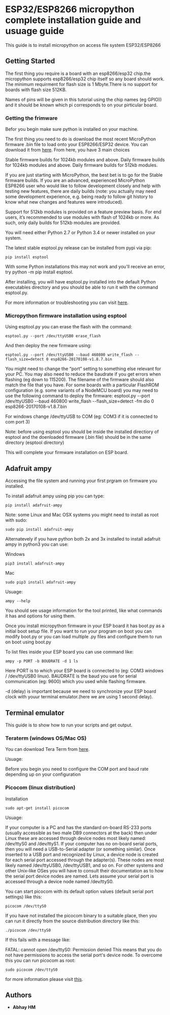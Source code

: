 # ESP32/ESP8266 micropython complete installation guide and usuage guide

This guide is to install micropython on access file system ESP32/ESP8266

## Getting Started

The first thing you require is a board with an esp8266/esp32 chip.the micropython supports esp8266/esp32 chip itself so any board should work.
The minimum requirment for flash size is 1 Mbyte.There is no support for boards with flash size 512KB.

Names of pins will be given in this tutorial using the chip names (eg GPIO)) and it should be known which pi corresponds to on your pirticular board.

### Getting the frimware

Befor you begin make sure python is installed on your machine.

The first thing you need to do is download the most recent MicroPython firmware .bin file to load onto your ESP8266/ESP32 device. You can download it from [here](http://micropython.org/download). From here, you have 3 main choices

Stable firmware builds for 1024kb modules and above.
Daily firmware builds for 1024kb modules and above.
Daily firmware builds for 512kb modules.

If you are just starting with MicroPython, the best bet is to go for the Stable firmware builds. If you are an advanced, experienced MicroPython ESP8266 user who would like to follow development closely and help with testing new features, there are daily builds (note: you actually may need some development experience, e.g. being ready to follow git history to know what new changes and features were introduced).

Support for 512kb modules is provided on a feature preview basis. For end users, it’s recommended to use modules with flash of 1024kb or more. As such, only daily builds for 512kb modules are provided.

You will need either Python 2.7 or Python 3.4 or newer installed on your system.

The latest stable esptool.py release can be installed from pypi via pip:

```
pip install esptool
```
With some Python installations this may not work and you'll receive an error, try python -m pip install esptool.

After installing, you will have esptool.py installed into the default Python executables directory and you should be able to run it with the command esptool.py.

For more information or troubleshooting you can visit [here](https://github.com/espressif/esptool/blob/master/README.md).

### Micropython firmware installation using esptool

Using esptool.py you can erase the flash with the command:

```
esptool.py --port /dev/ttyUSB0 erase_flash
```

And then deploy the new firmware using:

```
esptool.py --port /dev/ttyUSB0 --baud 460800 write_flash --flash_size=detect 0 esp8266-20170108-v1.8.7.bin
```

You might need to change the “port” setting to something else relevant for your PC. You may also need to reduce the baudrate if you get errors when flashing (eg down to 115200). The filename of the firmware should also match the file that you have.
For some boards with a particular FlashROM configuration (e.g. some variants of a NodeMCU board) you may need to use the following command to deploy the firmware:
esptool.py --port /dev/ttyUSB0 --baud 460800 write_flash --flash_size=detect -fm dio 0 esp8266-20170108-v1.8.7.bin

For windows change /dev/ttyUSB to COM (eg: COM3 if it is connected to com port 3)

Note: before using esptool you should be inside the installed directiory of esptool and the doenloaded firmware (.bin file) should be in the same directory (esptool directory)

This will complete your firmware installation on ESP board.

## Adafruit ampy

Accessing the file system and running your first prgram on firmware you installed. 

To install adafruit ampy using pip you can type:

```
pip install adafruit-ampy
```

Note: some Linux and Mac OSX systems you might need to install as root with sudo:

```
sudo pip install adafruit-ampy
```

Alternatevely if you have python both 2x and 3x installed to install adafruit ampy in python3 you can use:

Windows

```
pip3 install adafruit-ampy
```

Mac

```
sudo pip3 install adafruit-ampy
```

Usuage:

```
ampy --help
```
You should see usage information for the tool printed, like what commands it has and options for using them.

Once you install micropython firmware in your ESP board it has boot.py as a initial boot setup file.
If you want to run your program on boot you can modify boot.py or you can load multiple .py files and configure them to run on boot using boot.py

To list files inside your ESP board you can use command like:


```
ampy -p PORT -b BOUDRATE -d 1 ls
```
Here PORT is to which your ESP board is connected to (eg: COM3 windows / /dev/ttyUSB0 linux).
BAUDRATE is the baud you use for serial communication (eg: 9600) which you used while flashing firmware.

-d (delay) is important because we need to synchronize your ESP board clock with youur terminal emulator.(here we are using 1 second delay).

## Terminal emulator

This guide is to show how to run your scripts and get output.

### Teraterm (windows OS/Mac OS)

You can download Tera Term from [here](https://ttssh2.osdn.jp/index.html.en). 

Usuage:

Before you begin you need to configure the COM port and baud rate depending up on your configuration

### Picocom (linux distribution)

Installation

```
sudo apt-get install picocom
```

Usuage:

If your computer is a PC and has the standard on-board RS-233 ports (usually accessible as two male DB9 connectors at the back) then under Linux these are accessed through device nodes most likely named: /dev/ttyS0 and /dev/ttyS1. If your computer has no on-board serial ports, then you will need a USB-to-Serial adapter (or something similar). Once inserted to a USB port and recognized by Linux, a device node is created for each serial port accessed through the adapter(s). These nodes are most likely named /dev/ttyUSB0, /dev/ttyUSB1, and so on. For other systems and other Unix-like OSes you will have to consult their documentation as to how the serial port device nodes are named. Lets assume your serial port is accessed through a device node named /dev/ttyS0.

You can start picocom with its default option values (default serial port settings) like this:

```
picocom /dev/ttyS0
```

If you have not installed the picocom binary to a suitable place, then you can run it directly from the source distribution directory like this:

```
./picocom /dev/ttyS0
```

If this fails with a message like:

FATAL: cannot open /dev/ttyS0: Permission denied
This means that you do not have permissions to access the serial port's device node. To overcome this you can run picocom as root:

```
sudo picocom /dev/ttyS0
```

for more information please visit [this](https://github.com/npat-efault/picocom).

## Authors

* **Abhay HM** 



